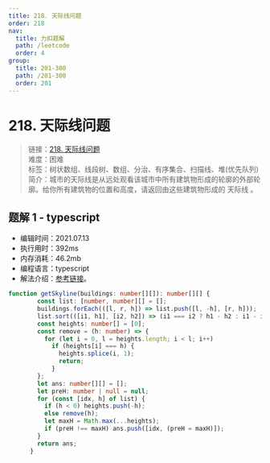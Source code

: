 ```yaml
---
title: 218. 天际线问题
order: 218
nav:
  title: 力扣题解
  path: /leetcode
  order: 4
group:
  title: 201-300
  path: /201-300
  order: 201
---
```


# 218. 天际线问题
    
> 链接：[218. 天际线问题](https://leetcode-cn.com/problems/the-skyline-problem/)  
> 难度：困难  
> 标签：树状数组、线段树、数组、分治、有序集合、扫描线、堆(优先队列)  
> 简介：城市的天际线是从远处观看该城市中所有建筑物形成的轮廓的外部轮廓。给你所有建筑物的位置和高度，请返回由这些建筑物形成的 天际线 。
      
## 题解 1 - typescript
- 编辑时间：2021.07.13
- 执行用时：392ms
- 内存消耗：46.2mb
- 编程语言：typescript
- 解法介绍：[参考链接](https://leetcode-cn.com/problems/the-skyline-problem/solution/js-sao-miao-xian-fa-jian-dan-yi-dong-by-fleetingso/)。
```typescript
function getSkyline(buildings: number[][]): number[][] {
        const list: [number, number][] = [];
        buildings.forEach(([l, r, h]) => list.push([l, -h], [r, h]));
        list.sort(([i1, h1], [i2, h2]) => (i1 === i2 ? h1 - h2 : i1 - i2));
        const heights: number[] = [0];
        const remove = (h: number) => {
          for (let i = 0, l = heights.length; i < l; i++)
            if (heights[i] === h) {
              heights.splice(i, 1);
              return;
            }
        };
        let ans: number[][] = [];
        let preH: number | null = null;
        for (const [idx, h] of list) {
          if (h < 0) heights.push(-h);
          else remove(h);
          let maxH = Math.max(...heights);
          if (preH !== maxH) ans.push([idx, (preH = maxH)]);
        }
        return ans;
      }
```

      